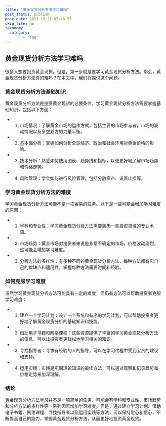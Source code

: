 ```yaml
---
title: "黄金现货分析方法学习难吗"
post_status: publish
post_date: 2023-10-11 07:48:56
skip_file: no
taxonomy:
  category:
        - "faq"
---
```


## 黄金现货分析方法学习难吗

很多人想要投资黄金现货，但是，第一步就是要学习黄金现货分析方法。那么，黄金现货分析方法真的难吗？在本文中，我们将探讨这个问题。

### 黄金现货分析方法基础知识

黄金现货分析方法是投资黄金现货的必要条件。学习黄金现货分析方法需要掌握基础知识，包括以下方面：

- 1. 市场情况：了解黄金市场的运作方式，包括主要的市场参与者，市场的波动情况以及多空双方的力量平衡。
- 2. 基本面分析：掌握如何分析全球经济、政治和社会环境对黄金价格的影响。
- 3. 技术分析：熟悉如何使用图表、趋势线和指标，以便更好地了解市场趋势和价格走势。
- 4. 风险管理：学会如何进行风险管理，包括分散资产、设置止损等。

### 学习黄金现货分析方法的难度

学习黄金现货分析方法可能不是一项容易的任务。以下是一些可能会增加学习难度的原因：

- 1. 学科和专业性：学习黄金现货分析方法需要熟悉一些投资领域的专业术语。
- 2. 市场趋势：黄金市场对投资者来说是非常不确定的市场，价格波动剧烈，这可能会增加学习难度。
- 3. 分析方法的多样性：有多种不同的黄金现货分析方法，每种方法都有它自己的优缺点和适用性，掌握每种方法需要时间和经验。

### 如何克服学习难度

虽然学习黄金现货分析方法可能具有一定的难度，但仍有方法可以帮助投资者克服学习难度：

- 1. 建立一个学习计划：设计一个系统和有序的学习计划，可以帮助投资者更好地了解黄金现货分析的基础知识和技能。
- 2. 借助电子书籍和网络课程：这些资源提供了丰富的学习黄金现货分析方法的信息，可以让投资者更轻松地学习相关的知识。
- 3. 寻找指导者：寻求有经验的人的指导，可以在学习过程中受到宝贵的建议和支持。
- 4. 运用实践：实践是巩固理论知识的最佳方法，可以通过观察和记录趋势和价格走势来加深理解。

### 结论

黄金现货分析方法学习并不是一项简单的任务，可能会有学科和专业性、市场趋势和分析方法的多样性等一系列因素增加学习难度。但是，通过建立学习计划、借助电子书籍、网络课程、寻找指导者以及运用实践等方法，可以保持耐心和信心，不断提高自己的能力，掌握黄金现货分析方法，从而更好地投资黄金现货。
